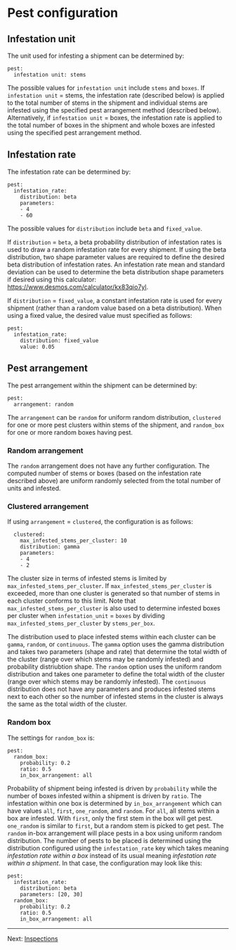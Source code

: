 # Pest configuration

## Infestation unit
The unit used for infesting a shipment can be determined by:
```
pest:
  infestation unit: stems
```

The possible values for `infestation unit` include `stems` and `boxes`. If `infestation unit` = stems, the infestation rate (described below) is applied to the total number of stems in the shipment and individual stems are infested using the specified pest arrangement method (described below). Alternatively, if `infestation unit` = boxes, the infestation rate is applied to the total number of boxes in the shipment and whole boxes are infested using the specified pest arrangement method.

## Infestation rate
The infestation rate can be determined by:
```
pest:
  infestation_rate:
    distribution: beta
    parameters:
    - 4
    - 60
```
The possible values for `distribution` include `beta` and `fixed_value`.

If `distribution` = `beta`, a beta probability distribution of infestation rates is used to draw a random infestation rate for every shipment. If using the beta distribution, two shape parameter values are required to define the desired beta distribution of infestation rates. An infestation rate mean and standard deviation can be used to determine the beta distribution shape parameters if desired using this calculator: https://www.desmos.com/calculator/kx83qio7yl.

If `distribution` = `fixed_value`, a constant infestation rate is used for every shipment (rather than a random value based on a beta distribution). When using a fixed value, the desired value must specified as follows:

```
pest:
  infestation_rate:
    distribution: fixed_value
    value: 0.05
```

## Pest arrangement
The pest arrangement within the shipment can be determined by:

```
pest:
  arrangement: random
```

The `arrangement` can be `random` for uniform random distribution,
`clustered` for one or more pest clusters within stems of the shipment,
and `random_box` for one or more random boxes having pest.

### Random arrangement
The `random` arrangement does not have any further configuration. The computed number of stems or boxes (based on the infestation rate described above) are uniform randomly selected from the total number of units and infested.

### Clustered arrangement
If using `arrangement` = `clustered`, the configuration is as follows:

```
  clustered:
    max_infested_stems_per_cluster: 10
    distribution: gamma
    parameters:
    - 4
    - 2
```

The cluster size in terms of infested stems is limited by `max_infested_stems_per_cluster`. If `max_infested_stems_per_cluster` is exceeded, more than one cluster is generated so that number of stems in each cluster conforms to this limit. Note that `max_infested_stems_per_cluster` is also used to determine infested boxes per cluster when `infestation_unit` = `boxes` by dividing `max_infested_stems_per_cluster` by `stems_per_box`.

The distribution used to place infested stems within each cluster can be `gamma`, `random`, or `continuous`. The `gamma` option uses the gamma distribution and takes two parameters (shape and rate) that determine the total width of the cluster (range over which stems may be randomly infested) and probability distriubtion shape. The `random` option uses the uniform random distribution and takes one parameter to define the total width of the cluster (range over which stems may be randomly infested). The `continuous` distribution does not have any parameters and produces infested stems next to each other so the number of infested stems in the cluster is always the same as the total width of the cluster.

### Random box
The settings for `random_box` is:

```
pest:
  random_box:
    probability: 0.2
    ratio: 0.5
    in_box_arrangement: all
```

Probability of shipment being infested is driven by `probability`
while the number of boxes infested within a shipment is driven by `ratio`.
The infestation within one box is determined by `in_box_arrangement`
which can have values `all`, `first`, `one_random`, and `random`.
For `all`, all stems within a box are infested.
With `first`, only the first stem in the box will get pest.
`one_random` is similar to `first`, but a random stem is picked to get
pest.
The `random` in-box arrangement will place pests in a box using uniform
random distribution. The number of pests to be placed is determined
using the distribution configured using the `infestation_rate` key
which takes meaning *infestation rate within a box* instead of its usual
meaning *infestation rate within a shipment*.
In that case, the configuration may look like this:

```
pest:
  infestation_rate:
    distribution: beta
    parameters: [20, 30]
  random_box:
    probability: 0.2
    ratio: 0.5
    in_box_arrangement: all
```

---

Next: [Inspections](inspections.md)
